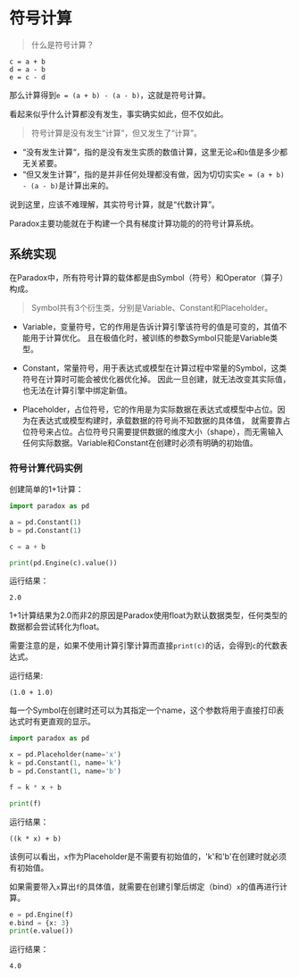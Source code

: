 # 符号计算

> 什么是符号计算？

```
c = a + b
d = a - b
e = c - d
```

那么计算得到`e = (a + b) - (a - b)`，这就是符号计算。

看起来似乎什么计算都没有发生，事实确实如此，但不仅如此。

> 符号计算是没有发生“计算”，但又发生了“计算”。

* “没有发生计算“，指的是没有发生实质的数值计算，这里无论`a`和`b`值是多少都无关紧要。
* “但又发生计算”，指的是并非任何处理都没有做，因为切切实实`e = (a + b) - (a - b)`是计算出来的。

说到这里，应该不难理解，其实符号计算，就是“代数计算”。

Paradox主要功能就在于构建一个具有梯度计算功能的的符号计算系统。

## 系统实现

在Paradox中，所有符号计算的载体都是由Symbol（符号）和Operator（算子）构成。

> Symbol共有3个衍生类，分别是Variable、Constant和Placeholder。

* Variable，变量符号，它的作用是告诉计算引擎该符号的值是可变的，其值不能用于计算优化。
且在极值化时，被训练的参数Symbol只能是Variable类型。

* Constant，常量符号，用于表达式或模型在计算过程中常量的Symbol，这类符号在计算时可能会被优化器优化掉。
因此一旦创建，就无法改变其实际值，也无法在计算引擎中绑定新值。

* Placeholder，占位符号，它的作用是为实际数据在表达式或模型中占位。因为在表达式或模型构建时，承载数据的符号尚不知数据的具体值，
就需要靠占位符号来占位。占位符号只需要提供数据的维度大小（shape），而无需输入任何实际数据。Variable和Constant在创建时必须有明确的初始值。

### 符号计算代码实例

创建简单的1+1计算：

```python
import paradox as pd

a = pd.Constant(1)
b = pd.Constant(1)

c = a + b

print(pd.Engine(c).value())
```

运行结果：
```
2.0
```

1+1计算结果为2.0而非2的原因是Paradox使用float为默认数据类型，任何类型的数据都会尝试转化为float。

需要注意的是，如果不使用计算引擎计算而直接`print(c)`的话，会得到`c`的代数表达式。

运行结果:
```
(1.0 + 1.0)
```

每一个Symbol在创建时还可以为其指定一个name，这个参数将用于直接打印表达式时有更直观的显示。

```python
import paradox as pd

x = pd.Placeholder(name='x')
k = pd.Constant(1, name='k')
b = pd.Constant(1, name='b')

f = k * x + b

print(f)

```

运行结果：
```
((k * x) + b)
```

该例可以看出，`x`作为Placeholder是不需要有初始值的，'k'和'b'在创建时就必须有初始值。

如果需要带入`x`算出`f`的具体值，就需要在创建引擎后绑定（bind）`x`的值再进行计算。

```python
e = pd.Engine(f)
e.bind = {x: 3}
print(e.value())
```

运行结果：
```
4.0
```
